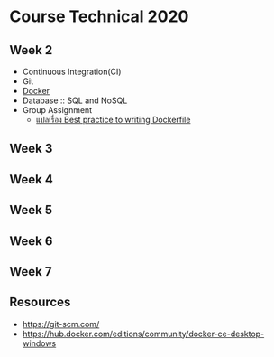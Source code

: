 # Course Technical 2020

## Week 2
* Continuous Integration(CI)
* Git
* [Docker](https://github.com/up1/course-introduction-docker)
* Database :: SQL and NoSQL
* Group Assignment
  * [แปลเรื่อง Best practice to writing Dockerfile](https://github.com/up1/translate-dockerfile-01)

## Week 3
## Week 4
## Week 5
## Week 6
## Week 7

## Resources
* https://git-scm.com/
* https://hub.docker.com/editions/community/docker-ce-desktop-windows
